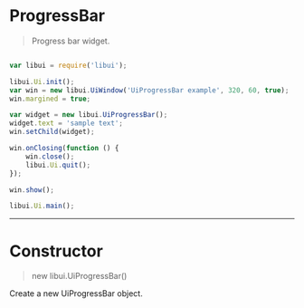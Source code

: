 
# ProgressBar

> Progress bar widget.

```js

var libui = require('libui');

libui.Ui.init();
var win = new libui.UiWindow('UiProgressBar example', 320, 60, true);
win.margined = true;

var widget = new libui.UiProgressBar();
widget.text = 'sample text';
win.setChild(widget);

win.onClosing(function () {
	win.close();
	libui.Ui.quit();
});

win.show();

libui.Ui.main();


```

---

# Constructor

> new libui.UiProgressBar()

Create a new UiProgressBar object.

